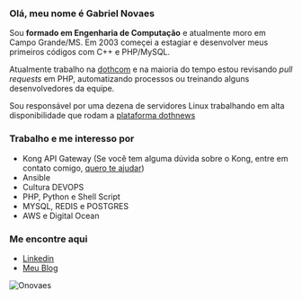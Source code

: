 ### Olá, meu nome é Gabriel Novaes

Sou **formado em Engenharia de Computação** e atualmente moro em Campo Grande/MS. Em 2003 começei a estagiar e desenvolver meus primeiros códigos com C++ e PHP/MySQL.

Atualmente trabalho na [dothcom](https://www.dothcom.net) e na maioria do tempo estou revisando *pull requests* em PHP, automatizando processos ou treinando alguns desenvolvedores da equipe.

Sou responsável por uma dezena de servidores Linux trabalhando em alta disponibilidade que rodam a [plataforma dothnews](https://www.dothnews.com.br)

### Trabalho e me interesso por

 - Kong API Gateway (Se você tem alguma dúvida sobre o Kong, entre em contato comigo, [quero te ajudar](https://www.facebook.com/groups/572729720804030))
 - Ansible
 - Cultura DEVOPS
 - PHP, Python e Shell Script
 - MYSQL, REDIS e POSTGRES
 - AWS e Digital Ocean

### Me encontre aqui

- [Linkedin](https://www.linkedin.com/in/onovaes/) 
- [Meu Blog](https://blogdogabrielnovaes.wordpress.com/)


 ![Onovaes](https://github-readme-stats.vercel.app/api?username=onovaes&hide=contribs&count_private=true&show_icons=true&theme=tokyonight) 


<!---
onovaes/onovaes is a ✨ special ✨ repository because its `README.md` (this file) appears on your GitHub profile.
You can click the Preview link to take a look at your changes.


Example- (https://github-readme-stats.vercel.app/api?username=onovaes&hide=contribs,prs)
--->
